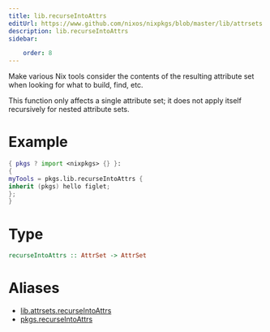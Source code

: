 ```yaml
---
title: lib.recurseIntoAttrs
editUrl: https://www.github.com/nixos/nixpkgs/blob/master/lib/attrsets.nix#L1302C5
description: lib.recurseIntoAttrs
sidebar:

    order: 8
---
```


Make various Nix tools consider the contents of the resulting
attribute set when looking for what to build, find, etc.

This function only affects a single attribute set; it does not
apply itself recursively for nested attribute sets.

# Example

```nix
{ pkgs ? import <nixpkgs> {} }:
{
myTools = pkgs.lib.recurseIntoAttrs {
inherit (pkgs) hello figlet;
};
}
```

# Type

```haskell
recurseIntoAttrs :: AttrSet -> AttrSet
```


# Aliases

- [lib.attrsets.recurseIntoAttrs](/reference/libattrsets.recurseIntoAttrs)
- [pkgs.recurseIntoAttrs](/reference/pkgsrecurseIntoAttrs)


